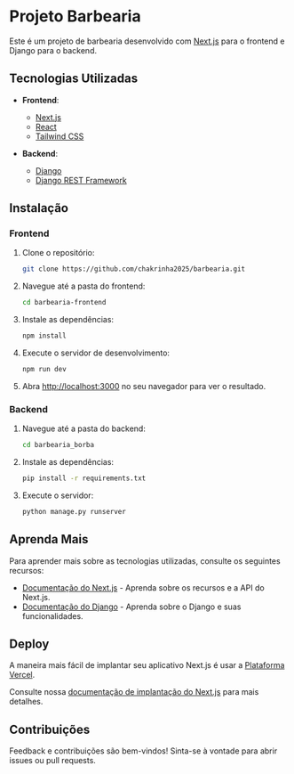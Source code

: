 # Projeto Barbearia

Este é um projeto de barbearia desenvolvido com [Next.js](https://nextjs.org) para o frontend e Django para o backend.

## Tecnologias Utilizadas

- **Frontend**: 
  - [Next.js](https://nextjs.org)
  - [React](https://reactjs.org)
  - [Tailwind CSS](https://tailwindcss.com)

- **Backend**:
  - [Django](https://www.djangoproject.com/)
  - [Django REST Framework](https://www.django-rest-framework.org/)

## Instalação

### Frontend

1. Clone o repositório:
   ```bash
   git clone https://github.com/chakrinha2025/barbearia.git
   ```

2. Navegue até a pasta do frontend:
   ```bash
   cd barbearia-frontend
   ```

3. Instale as dependências:
   ```bash
   npm install
   ```

4. Execute o servidor de desenvolvimento:
   ```bash
   npm run dev
   ```

5. Abra [http://localhost:3000](http://localhost:3000) no seu navegador para ver o resultado.

### Backend

1. Navegue até a pasta do backend:
   ```bash
   cd barbearia_borba
   ```

2. Instale as dependências:
   ```bash
   pip install -r requirements.txt
   ```

3. Execute o servidor:
   ```bash
   python manage.py runserver
   ```

## Aprenda Mais

Para aprender mais sobre as tecnologias utilizadas, consulte os seguintes recursos:

- [Documentação do Next.js](https://nextjs.org/docs) - Aprenda sobre os recursos e a API do Next.js.
- [Documentação do Django](https://docs.djangoproject.com/en/stable/) - Aprenda sobre o Django e suas funcionalidades.

## Deploy

A maneira mais fácil de implantar seu aplicativo Next.js é usar a [Plataforma Vercel](https://vercel.com/new?utm_medium=default-template&filter=next.js&utm_source=create-next-app&utm_campaign=create-next-app-readme).

Consulte nossa [documentação de implantação do Next.js](https://nextjs.org/docs/app/building-your-application/deploying) para mais detalhes.

## Contribuições

Feedback e contribuições são bem-vindos! Sinta-se à vontade para abrir issues ou pull requests.
